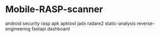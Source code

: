 # Mobile-RASP-scanner
android  security  rasp  apk  apktool  jadx  radare2  static-analysis  reverse-engineering  fastapi  dashboard
